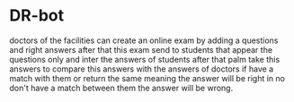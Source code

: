 # DR-bot
doctors of the facilities can create an online exam by adding a questions and right answers  after that this exam send to students that appear the questions only and inter the answers of students after that palm take this answers to compare this answers with the answers of doctors if have a match with them or return the same meaning the answer will be right in no don't have a match between them the answer will be wrong. 
